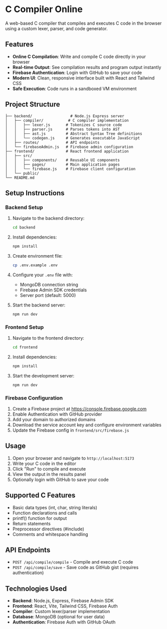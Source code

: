 # C Compiler Online

A web-based C compiler that compiles and executes C code in the browser using a custom lexer, parser, and code generator.

## Features

- **Online C Compilation**: Write and compile C code directly in your browser
- **Real-time Output**: See compilation results and program output instantly
- **Firebase Authentication**: Login with GitHub to save your code
- **Modern UI**: Clean, responsive interface built with React and Tailwind CSS
- **Safe Execution**: Code runs in a sandboxed VM environment

## Project Structure

```
├── backend/                 # Node.js Express server
│   ├── compiler/           # C compiler implementation
│   │   ├── lexer.js       # Tokenizes C source code
│   │   ├── parser.js      # Parses tokens into AST
│   │   ├── ast.js         # Abstract Syntax Tree definitions
│   │   └── codegen.js     # Generates executable JavaScript
│   ├── routes/            # API endpoints
│   └── firebaseAdmin.js   # Firebase admin configuration
├── frontend/              # React frontend application
│   ├── src/
│   │   ├── components/    # Reusable UI components
│   │   ├── pages/         # Main application pages
│   │   └── firebase.js    # Firebase client configuration
│   └── public/
└── README.md
```

## Setup Instructions

### Backend Setup

1. Navigate to the backend directory:
   ```bash
   cd backend
   ```

2. Install dependencies:
   ```bash
   npm install
   ```

3. Create environment file:
   ```bash
   cp .env.example .env
   ```

4. Configure your `.env` file with:
   - MongoDB connection string
   - Firebase Admin SDK credentials
   - Server port (default: 5000)

5. Start the backend server:
   ```bash
   npm run dev
   ```

### Frontend Setup

1. Navigate to the frontend directory:
   ```bash
   cd frontend
   ```

2. Install dependencies:
   ```bash
   npm install
   ```

3. Start the development server:
   ```bash
   npm run dev
   ```

### Firebase Configuration

1. Create a Firebase project at https://console.firebase.google.com
2. Enable Authentication with GitHub provider
3. Add your domain to authorized domains
4. Download the service account key and configure environment variables
5. Update the Firebase config in `frontend/src/firebase.js`

## Usage

1. Open your browser and navigate to `http://localhost:5173`
2. Write your C code in the editor
3. Click "Run" to compile and execute
4. View the output in the results panel
5. Optionally login with GitHub to save your code

## Supported C Features

- Basic data types (int, char, string literals)
- Function declarations and calls
- printf() function for output
- Return statements
- Preprocessor directives (#include)
- Comments and whitespace handling

## API Endpoints

- `POST /api/compile/compile` - Compile and execute C code
- `POST /api/compile/save` - Save code as GitHub gist (requires authentication)

## Technologies Used

- **Backend**: Node.js, Express, Firebase Admin SDK
- **Frontend**: React, Vite, Tailwind CSS, Firebase Auth
- **Compiler**: Custom lexer/parser implementation
- **Database**: MongoDB (optional for user data)
- **Authentication**: Firebase Auth with GitHub OAuth
